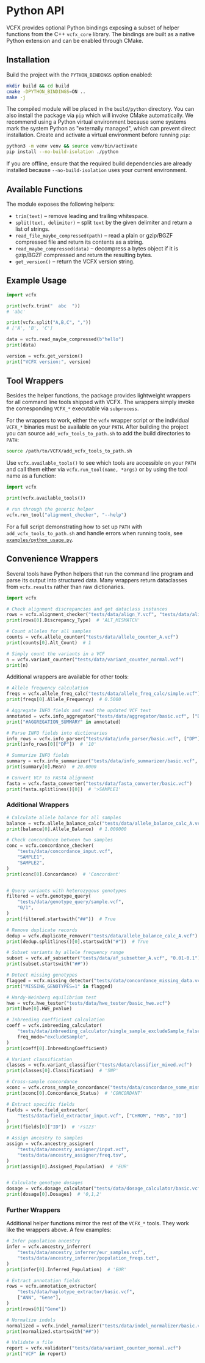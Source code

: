 # Python API

VCFX provides optional Python bindings exposing a subset of helper
functions from the C++ `vcfx_core` library. The bindings are built as a
native Python extension and can be enabled through CMake.

## Installation

Build the project with the `PYTHON_BINDINGS` option enabled:

```bash
mkdir build && cd build
cmake -DPYTHON_BINDINGS=ON ..
make -j
```

The compiled module will be placed in the `build/python` directory.
You can also install the package via `pip` which will invoke CMake
automatically. We recommend using a Python virtual environment because
some systems mark the system Python as "externally managed", which can
prevent direct installation. Create and activate a virtual environment
before running `pip`:

```bash
python3 -m venv venv && source venv/bin/activate
pip install --no-build-isolation ./python
```

If you are offline, ensure that the required build dependencies are already
installed because `--no-build-isolation` uses your current environment.

## Available Functions

The module exposes the following helpers:

- `trim(text)` – remove leading and trailing whitespace.
- `split(text, delimiter)` – split `text` by the given delimiter and
  return a list of strings.
- `read_file_maybe_compressed(path)` – read a plain or gzip/BGZF
  compressed file and return its contents as a string.
- `read_maybe_compressed(data)` – decompress a bytes object if it is
  gzip/BGZF compressed and return the resulting bytes.
- `get_version()` – return the VCFX version string.

## Example Usage

```python
import vcfx

print(vcfx.trim("  abc  "))
# 'abc'

print(vcfx.split("A,B,C", ","))
# ['A', 'B', 'C']

data = vcfx.read_maybe_compressed(b"hello")
print(data)

version = vcfx.get_version()
print("VCFX version:", version)
```

## Tool Wrappers

Besides the helper functions, the package provides lightweight wrappers for
all command line tools shipped with VCFX. The wrappers simply invoke the
corresponding ``VCFX_*`` executable via ``subprocess``.

For the wrappers to work, either the ``vcfx`` wrapper script or the individual
``VCFX_*`` binaries must be available on your ``PATH``. After building the
project you can source ``add_vcfx_tools_to_path.sh`` to add the build
directories to ``PATH``:

```bash
source /path/to/VCFX/add_vcfx_tools_to_path.sh
```

Use ``vcfx.available_tools()`` to see which tools are accessible on your
``PATH`` and call them either via ``vcfx.run_tool(name, *args)`` or by using
the tool name as a function:

```python
import vcfx

print(vcfx.available_tools())

# run through the generic helper
vcfx.run_tool("alignment_checker", "--help")
```

For a full script demonstrating how to set up ``PATH`` with
``add_vcfx_tools_to_path.sh`` and handle errors when running tools,
see [``examples/python_usage.py``](../examples/python_usage.py).

## Convenience Wrappers

Several tools have Python helpers that run the command line program and
parse its output into structured data. Many wrappers return dataclasses
from `vcfx.results` rather than raw dictionaries.

```python
import vcfx

# Check alignment discrepancies and get dataclass instances
rows = vcfx.alignment_checker("tests/data/align_Y.vcf", "tests/data/align_refY.fa")
print(rows[0].Discrepancy_Type)  # 'ALT_MISMATCH'

# Count alleles for all samples
counts = vcfx.allele_counter("tests/data/allele_counter_A.vcf")
print(counts[0].Alt_Count)  # 1

# Simply count the variants in a VCF
n = vcfx.variant_counter("tests/data/variant_counter_normal.vcf")
print(n)
```

Additional wrappers are available for other tools:

```python
# Allele frequency calculation
freqs = vcfx.allele_freq_calc("tests/data/allele_freq_calc/simple.vcf")
print(freqs[0].Allele_Frequency)  # 0.5000

# Aggregate INFO fields and read the updated VCF text
annotated = vcfx.info_aggregator("tests/data/aggregator/basic.vcf", ["DP"])
print("#AGGREGATION_SUMMARY" in annotated)

# Parse INFO fields into dictionaries
info_rows = vcfx.info_parser("tests/data/info_parser/basic.vcf", ["DP"])
print(info_rows[0]["DP"])  # '10'

# Summarize INFO fields
summary = vcfx.info_summarizer("tests/data/info_summarizer/basic.vcf", ["DP"])
print(summary[0].Mean)  # 20.0000

# Convert VCF to FASTA alignment
fasta = vcfx.fasta_converter("tests/data/fasta_converter/basic.vcf")
print(fasta.splitlines()[0])  # '>SAMPLE1'
```

### Additional Wrappers

```python
# Calculate allele balance for all samples
balance = vcfx.allele_balance_calc("tests/data/allele_balance_calc_A.vcf")
print(balance[0].Allele_Balance)  # 1.000000

# Check concordance between two samples
conc = vcfx.concordance_checker(
    "tests/data/concordance_input.vcf",
    "SAMPLE1",
    "SAMPLE2",
)
print(conc[0].Concordance)  # 'Concordant'
```
```python

# Query variants with heterozygous genotypes
filtered = vcfx.genotype_query(
    "tests/data/genotype_query/sample.vcf",
    "0/1",
)
print(filtered.startswith("##"))  # True

# Remove duplicate records
dedup = vcfx.duplicate_remover("tests/data/allele_balance_calc_A.vcf")
print(dedup.splitlines()[0].startswith("#"))  # True
```

```python
# Subset variants by allele frequency range
subset = vcfx.af_subsetter("tests/data/af_subsetter_A.vcf", "0.01-0.1")
print(subset.startswith("##"))

# Detect missing genotypes
flagged = vcfx.missing_detector("tests/data/concordance_missing_data.vcf")
print("MISSING_GENOTYPES=1" in flagged)

# Hardy-Weinberg equilibrium test
hwe = vcfx.hwe_tester("tests/data/hwe_tester/basic_hwe.vcf")
print(hwe[0].HWE_pvalue)

# Inbreeding coefficient calculation
coeff = vcfx.inbreeding_calculator(
    "tests/data/inbreeding_calculator/single_sample_excludeSample_false.vcf",
    freq_mode="excludeSample",
)
print(coeff[0].InbreedingCoefficient)

# Variant classification
classes = vcfx.variant_classifier("tests/data/classifier_mixed.vcf")
print(classes[0].Classification)  # 'SNP'

# Cross-sample concordance
xconc = vcfx.cross_sample_concordance("tests/data/concordance_some_mismatch.vcf")
print(xconc[0].Concordance_Status)  # 'CONCORDANT'

# Extract specific fields
fields = vcfx.field_extractor(
    "tests/data/field_extractor_input.vcf", ["CHROM", "POS", "ID"]
)
print(fields[0]["ID"])  # 'rs123'
```

```python
# Assign ancestry to samples
assign = vcfx.ancestry_assigner(
    "tests/data/ancestry_assigner/input.vcf",
    "tests/data/ancestry_assigner/freq.tsv",
)
print(assign[0].Assigned_Population)  # 'EUR'
```
```python

# Calculate genotype dosages
dosage = vcfx.dosage_calculator("tests/data/dosage_calculator/basic.vcf")
print(dosage[0].Dosages)  # '0,1,2'
```

### Further Wrappers

Additional helper functions mirror the rest of the ``VCFX_*`` tools. They work
like the wrappers above. A few examples:

```python
# Infer population ancestry
infer = vcfx.ancestry_inferrer(
    "tests/data/ancestry_inferrer/eur_samples.vcf",
    "tests/data/ancestry_inferrer/population_freqs.txt",
)
print(infer[0].Inferred_Population)  # 'EUR'

# Extract annotation fields
rows = vcfx.annotation_extractor(
    "tests/data/haplotype_extractor/basic.vcf",
    ["ANN", "Gene"],
)
print(rows[0]["Gene"])

# Normalize indels
normalized = vcfx.indel_normalizer("tests/data/indel_normalizer/basic.vcf")
print(normalized.startswith("##"))

# Validate a file
report = vcfx.validator("tests/data/variant_counter_normal.vcf")
print("VCF" in report)
```
